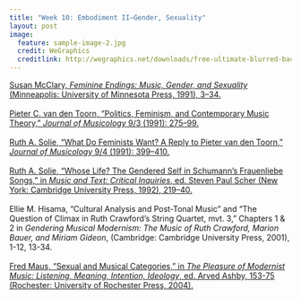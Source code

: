 ```yaml
---
title: "Week 10: Embodiment II—Gender, Sexuality"
layout: post
image:
  feature: sample-image-2.jpg
  credit: WeGraphics
  creditlink: http://wegraphics.net/downloads/free-ultimate-blurred-background-pack/
---
```


[Susan McClary, *Feminine Endings: Music, Gender, and Sexuality* (Minneapolis: University of Minnesota Press, 1991), 3–34.](https://www.dropbox.com/s/8226oim6ccydwfo/McClary%2C%20Feminine%20Endings.pdf?dl=0) 
<br><br>
[Pieter C. van den Toorn, “Politics, Feminism, and Contemporary Music Theory,” *Journal of Musicology* 9/3 (1991): 275–99.](https://www.dropbox.com/s/ykp65ddg7fnzzhe/Toorn%20-%201991%20-%20Politics%2C%20Feminism%2C%20and%20Contemporary%20Music%20Theory.pdf?dl=0) 
<br><br>
[Ruth A. Solie, “What Do Feminists Want? A Reply to Pieter van den Toorn,” *Journal of Musicology* 9/4 (1991): 399–410.](https://www.dropbox.com/s/juidrced3fpre45/Solie%20-%201991%20-%20What%20Do%20Feminists%20Want%20A%20Reply%20to%20Pieter%20van%20den%20.pdf?dl=0) 
<br><br>
[Ruth A. Solie, “Whose Life? The Gendered Self in Schumann’s Frauenliebe Songs,” in *Music and Text: Critical Inquiries*, ed. Steven Paul Scher (New York: Cambridge University Press, 1992), 219–40.](https://www.dropbox.com/s/9g6zcnpdf5yhb4j/Solie%20-%20%E2%80%9CWhose%20Life%3F%20The%20Gendered%20Self%20in%20Schumann%E2%80%99s%20Frauenliebe%20Songs.pdf?dl=0) 
<br><br>
Ellie M. Hisama, “Cultural Analysis and Post-Tonal Music” and “The Question of Climax in Ruth Crawford’s String Quartet, mvt. 3,” Chapters 1 & 2 in *Gendering Musical Modernism: The Music of Ruth Crawford, Marion Bauer, and Miriam Gideon*, (Cambridge: Cambridge University Press, 2001), 1-12, 13-34.
<br><br>
[Fred Maus, “Sexual and Musical Categories,” in *The Pleasure of Modernist Music: Listening, Meaning, Intention, Ideology*, ed. Arved Ashby, 153-75 (Rochester: University of Rochester Press, 2004).](https://www.dropbox.com/s/k0nb15wbr28yuzm/Ashby%20and%20Maus%20-%202004%20-%20Sexual%20and%20Musical%20Categories.pdf?dl=0)
<br><br>
